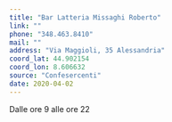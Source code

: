 ```yaml
---
title: "Bar Latteria Missaghi Roberto"
link: ""
phone: "348.463.8410"
mail: ""
address: "Via Maggioli, 35 Alessandria"
coord_lat: 44.902154
coord_lon: 8.606632
source: "Confesercenti"
date: 2020-04-02
---
```


Dalle ore 9 alle ore 22
